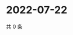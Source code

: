 # 2022-07-22

共 0 条

<!-- BEGIN WEIBO -->
<!-- 最后更新时间 Fri Jul 22 2022 19:01:07 GMT+0800 (China Standard Time) -->

<!-- END WEIBO -->
